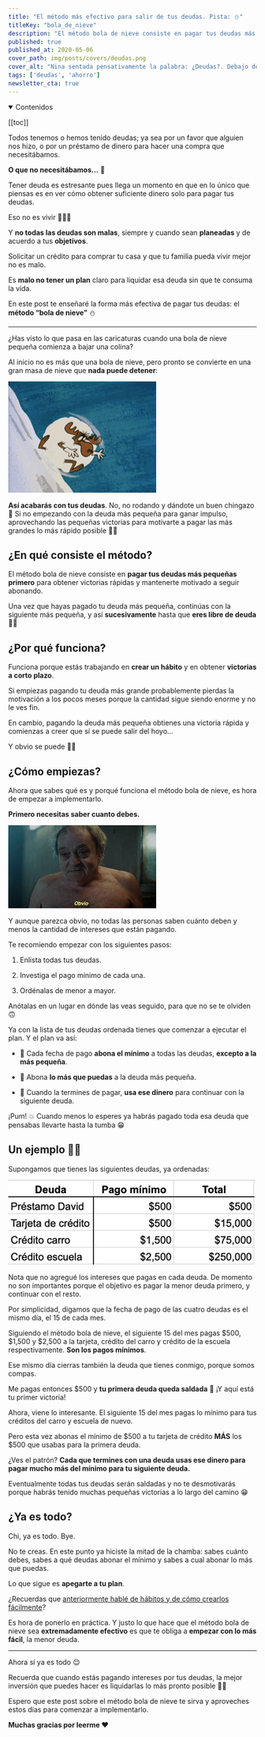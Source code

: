 ```yaml
---
title: "El método más efectivo para salir de tus deudas. Pista: ⛄️"
titleKey: "bola_de_nieve"
description: "El método bola de nieve consiste en pagar tus deudas más pequeñas primero para obtener victorias rápidas y mantenerte motivado a seguir abonando."
published: true
published_at: 2020-05-06
cover_path: img/posts/covers/deudas.png
cover_alt: "Nina sentada pensativamente la palabra: ¿Deudas?. Debajo del texto hay un mono de nieve."
tags: ['deudas', 'ahorro']
newsletter_cta: true
---
```


<details open>
  <summary>
    Contenidos
  </summary>

  [[toc]]

</details>

Todos tenemos o hemos tenido deudas; ya sea por un favor que alguien nos hizo, o por un préstamo de dinero para hacer una compra que necesitábamos.

**O que no necesitábamos…** 🧐

Tener deuda es estresante pues llega un momento en que en lo único que piensas es en ver cómo obtener suficiente dinero solo para pagar tus deudas.

Eso no es vivir 🙅🏻‍♂️

Y **no todas las deudas son malas**, siempre y cuando sean **planeadas** y de acuerdo a tus **objetivos**.

Solicitar un crédito para comprar tu casa y que tu familia pueda vivir mejor no es malo.

Es **malo no tener un plan** claro para liquidar esa deuda sin que te consuma la vida.

En este post te enseñaré la forma más efectiva de pagar tus deudas: el **método “bola de nieve”** ⛄️

***

¿Has visto lo que pasa en las caricaturas cuando una bola de nieve pequeña comienza a bajar una colina?

Al inicio no es más que una bola de nieve, pero pronto se convierte en una gran masa de nieve que **nada puede detener**:

![Un reno dentro de una bola de nieve bajando una colina](/img/posts/bola_de_nieve.gif)

**Así acabarás con tus deudas**. No, no rodando y dándote un buen chingazo 🤣 Si no empezando con la deuda más pequeña para ganar impulso, aprovechando las pequeñas victorias para motivarte a pagar las más grandes lo más rápido posible 💪🏼

## ¿En qué consiste el método?

El método bola de nieve consiste en **pagar tus deudas más pequeñas primero** para obtener victorias rápidas y mantenerte motivado a seguir abonando.

Una vez que hayas pagado tu deuda más pequeña, continúas con la siguiente más pequeña, y así **sucesivamente** hasta que **eres libre de deuda** 🙌🏼

## ¿Por qué funciona?

Funciona porque estás trabajando en **crear un hábito** y en obtener **victorias a corto plazo**.

Si empiezas pagando tu deuda más grande probablemente pierdas la motivación a los pocos meses porque la cantidad sigue siendo enorme y no le ves fin.

En cambio, pagando la deuda más pequeña obtienes una victoria rápida y comienzas a creer que sí se puede salir del hoyo…

Y obvio se puede 👊🏼

## ¿Cómo empiezas?

Ahora que sabes qué es y porqué funciona el método bola de nieve, es hora de empezar a implementarlo.

**Primero necesitas saber cuanto debes.**

![Viejito de la película "El Hoyo"](/img/posts/obvio.jpeg)

Y aunque parezca obvio, no todas las personas saben cuánto deben y menos la cantidad de intereses que están pagando.

Te recomiendo empezar con los siguientes pasos:

1. Enlista todas tus deudas.

1. Investiga el pago mínimo de cada una.

1. Ordénalas de menor a mayor.

Anótalas en un lugar en dónde las veas seguido, para que no se te olviden 🙃

Ya con la lista de tus deudas ordenada tienes que comenzar a ejecutar el plan. Y el plan va así:

- 💸 Cada fecha de pago **abona el mínimo** a todas las deudas, **excepto a la más pequeña**.

- 💸 Abona **lo más que puedas** a la deuda más pequeña.

- 💸 Cuando la termines de pagar, **usa ese dinero** para continuar con la siguiente deuda.

¡Pum! 💥 Cuando menos lo esperes ya habrás pagado toda esa deuda que pensabas llevarte hasta la tumba 😁

## Un ejemplo ☝🏼

Supongamos que tienes las siguientes deudas, ya ordenadas:

![Tabla con deudas, pagos mínimos y totales](/img/posts/tabla_deudas.png)

Nota que no agregué los intereses que pagas en cada deuda. De momento no son importantes porque el objetivo es pagar la menor deuda primero, y continuar con el resto.

Por simplicidad, digamos que la fecha de pago de las cuatro deudas es el mismo día, el 15 de cada mes.

Siguiendo el método bola de nieve, el siguiente 15 del mes pagas $500, $1,500 y $2,500 a la tarjeta, crédito del carro y crédito de la escuela respectivamente. **Son los pagos mínimos**.

Ese mismo día cierras también la deuda que tienes conmigo, porque somos compas.

Me pagas entonces $500 y **tu primera deuda queda saldada** 🥳 ¡Y aquí está tu primer victoria!

Ahora, viene lo interesante. El siguiente 15 del mes pagas lo mínimo para tus créditos del carro y escuela de nuevo.

Pero esta vez abonas el mínimo de $500 a tu tarjeta de crédito **MÁS** los $500 que usabas para la primera deuda.

¿Ves el patrón? **Cada que termines con una deuda usas ese dinero para pagar mucho más del mínimo para tu siguiente deuda.**

Eventualmente todas tus deudas serán saldadas y no te desmotivarás porque habrás tenido muchas pequeñas victorias a lo largo del camino 😁

## ¿Ya es todo?

Chi, ya es todo. Bye.

No te creas. En este punto ya hiciste la mitad de la chamba: sabes cuánto debes, sabes a qué deudas abonar el mínimo y sabes a cual abonar lo más que puedas.

Lo que sigue es **apegarte a tu plan**.

¿Recuerdas que [anteriormente hablé de hábitos y de cómo crearlos fácilmente](/posts/habitos-antes-que-nada/)?

Es hora de ponerlo en práctica. Y justo lo que hace que el método bola de nieve sea **extremadamente efectivo** es que te obliga a **empezar con lo más fácil**, la menor deuda.

***

Ahora sí ya es todo 😌

Recuerda que cuando estás pagando intereses por tus deudas, la mejor inversión que puedes hacer es liquidarlas lo más pronto posible ☝🏼

Espero que este post sobre el método bola de nieve te sirva y aproveches estos días para comenzar a implementarlo.

**Muchas gracias por leerme ❤️**
